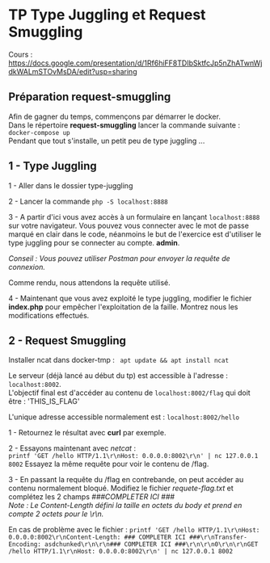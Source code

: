 # TP Type Juggling et Request Smuggling

Cours : https://docs.google.com/presentation/d/1Rf6hiFF8TDIbSktfcJp5nZhATwnWjdkWALmSTOvMsDA/edit?usp=sharing

## Préparation request-smuggling
Afin de gagner du temps, commençons par démarrer le docker.  
Dans le répertoire **request-smuggling** lancer la commande suivante : ``docker-compose up``   
Pendant que tout s'installe, un petit peu de type juggling ...


## 1 - Type Juggling

1 - Aller dans le dossier type-juggling

2 - Lancer la commande ``php -S localhost:8888``

3 - A partir d'ici vous avez accès à un formulaire en lançant ``localhost:8888`` sur votre navigateur.
Vous pouvez vous connecter avec le mot de passe marqué en clair dans le code, néanmoins le but de l'exercice est d'utiliser le type juggling pour se connecter au compte. **admin**.

*Conseil : Vous pouvez utiliser Postman pour envoyer la requête de connexion.*

Comme rendu, nous attendons la requête utilisé.


4 - Maintenant que vous avez exploité le type juggling, modifier le fichier **index.php** pour empêcher l'exploitation de la faille. 
Montrez nous les modifications effectués.


## 2 - Request Smuggling

Installer ncat dans docker-tmp : 
`` apt update && apt install ncat``

Le serveur (déjà lancé au début du tp) est accessible à l'adresse : ``localhost:8002``.  
L'objectif final est d'accéder au contenu de ``localhost:8002/flag``
 qui doit être : 'THIS_IS_FLAG'

L'unique adresse accessible normalement est : ``localhost:8002/hello``

1 - Retournez le résultat avec **curl** par exemple.

2 - Essayons maintenant avec *netcat* :  
    `` printf 'GET /hello HTTP/1.1\r\nHost: 0.0.0.0:8002\r\n' | nc 127.0.0.1 8002 ``
    Essayez la même requête pour voir le contenu de /flag.

3 - En passant la requête du /flag en contrebande, on peut accéder au contenu normalement bloqué. Modifiez le fichier *requete-flag.txt* et complétez les 2 champs *###COMPLETER ICI ###*  
*Note : Le Content-Length défini la taille en octets du body et prend en compte 2 octets pour le \r\n.*


 En cas de problème avec le fichier : 
 ``` printf 'GET /hello HTTP/1.1\r\nHost: 0.0.0.0:8002\r\nContent-Length: ### COMPLETER ICI ###\r\nTransfer-Encoding: asdchunked\r\n\r\n### COMPLETER ICI ###\r\n\r\n0\r\n\r\nGET /hello HTTP/1.1\r\nHost: 0.0.0.0:8002\r\n' | nc 127.0.0.1 8002 ```
